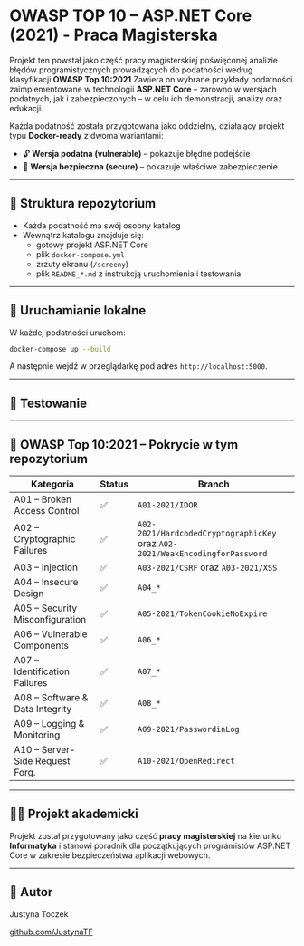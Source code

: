 # OWASP TOP 10 – ASP.NET Core (2021) - Praca Magisterska

Projekt ten powstał jako część pracy magisterskiej poświęconej analizie błędów programistycznych prowadzących do podatności według klasyfikacji **OWASP Top 10:2021** Zawiera on wybrane przykłady podatności zaimplementowane w technologii **ASP.NET Core** – zarówno w wersjach podatnych, jak i zabezpieczonych – w celu ich demonstracji, analizy oraz edukacji.

Każda podatność została przygotowana jako oddzielny, działający projekt typu **Docker-ready** z dwoma wariantami:
- 🔓 **Wersja podatna (vulnerable)** – pokazuje błędne podejście
- 🔐 **Wersja bezpieczna (secure)** – pokazuje właściwe zabezpieczenie

---

## 📁 Struktura repozytorium

- Każda podatność ma swój osobny katalog
- Wewnątrz katalogu znajduje się:
  - gotowy projekt ASP.NET Core
  - plik `docker-compose.yml`
  - zrzuty ekranu (`/screeny`)
  - plik `README_*.md` z instrukcją uruchomienia i testowania

---

## 🚀 Uruchamianie lokalne

W każdej podatności uruchom:

```bash
docker-compose up --build
```

A następnie wejdź w przeglądarkę pod adres `http://localhost:5000`.

---

## 🧪 Testowanie

---

## 📌 OWASP Top 10:2021 – Pokrycie w tym repozytorium

| Kategoria                         | Status | Branch                                                                          |
|----------------------------------|--------|--------------------------------------------------------------------------------- |
| A01 – Broken Access Control      | ✅     | `A01-2021/IDOR`                                                                 |
| A02 – Cryptographic Failures     | ✅     | `A02-2021/HardcodedCryptographicKey` oraz `A02-2021/WeakEncodingforPassword`    |
| A03 – Injection                  | ✅     | `A03-2021/CSRF` oraz `A03-2021/XSS`                                             |
| A04 – Insecure Design            | ✅     | `A04_*`                                                                         |
| A05 – Security Misconfiguration  | ✅     | `A05-2021/TokenCookieNoExpire`                                                  |
| A06 – Vulnerable Components      | ✅     | `A06_*`                                                                         |
| A07 – Identification Failures    | ✅     | `A07_*`                                                                         |
| A08 – Software & Data Integrity  | ✅     | `A08_*`                                                                         |
| A09 – Logging & Monitoring       | ✅     | `A09-2021/PasswordinLog`                                                        |
| A10 – Server-Side Request Forg.  | ✅     | `A10-2021/OpenRedirect`                                                         |

---

## 👩‍🎓 Projekt akademicki

Projekt został przygotowany jako część **pracy magisterskiej** na kierunku **Informatyka** i stanowi poradnik dla początkujących programistów ASP.NET Core w zakresie bezpieczeństwa aplikacji webowych.

---

## 🔗 Autor

Justyna Toczek  

[github.com/JustynaTF](https://github.com/JustynaTF)
